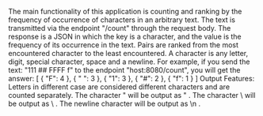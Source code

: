 The main functionality of this application is counting and ranking by the frequency of occurrence of characters in an 
arbitrary text.
The text is transmitted via the endpoint "/count" through the request body. The response is a JSON in which the key is 
a character, and the value is the frequency of its occurrence in the text. Pairs are ranked from the most encountered 
character to the least encountered. A character is any letter, digit, special character, space and a newline.
For example, if you send the text: "111 ## FFFF f" to the endpoint "host:8080/count", you will get the answer:
[
{
"F": 4
},
{
" ": 3
},
{
"1": 3
},
{
"#": 2
},
{
"f": 1
}
]
Output Features:
Letters in different case are considered different characters and are counted separately.
The character " will be output as \" .
The character \ will be output as \\ .
The newline character will be output as \n .

